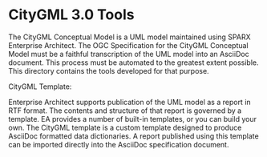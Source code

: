 CityGML 3.0 Tools
===========

The CityGML Conceptual Model is a UML model maintained using SPARX Enterprise Architect. The OGC Specification for the CityGML Conceptual Model must be a faithful transcription of the UML model into an AsciiDoc document. This process must be automated to the greatest extent possible. This directory contains the tools developed for that purpose.

CityGML Template:

Enterprise Architect supports publication of the UML model as a report in RTF format. The contents and structure of that report is governed by a template. EA provides a number of built-in templates, or you can build your own. The CityGML template is a custom template designed to produce AsciiDoc formatted data dictionaries. A report published using this template can be imported directly into the AsciiDoc specification document.


